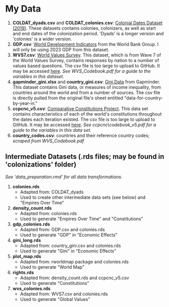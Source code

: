 # My Data

1. **COLDAT_dyads.csv** and **COLDAT_colonies.csv**: [Colonial Dates Dataset (2019)](https://dataverse.harvard.edu/dataset.xhtml?persistentId=doi:10.7910/DVN/T9SDEW). These datasets contains colonies, colonizers, as well as start and end dates of the colonization period. 'Dyads' is a longer version and 'colonies' is a wider version.  
2. **GDP.csv**: [World Development Indicators](https://databank.worldbank.org/reports.aspx?source=2&series=NY.GDP.MKTP.CD&country#) from the World Bank Group. I will only be using 2023 GDP from this dataset. 
3. **WVS7.csv**: [World Values Survey](https://www.worldvaluessurvey.org/WVSDocumentationWV7.jsp). This dataset, which is from Wave 7 of the World Values Survey, contains responses by nation to a number of values based questions. The csv file is too large to upload to GitHub. It may be accessed [here](https://drive.google.com/file/d/1QNOcg5RX0RwbtunwqESCfhnVqR4Hd3oW/view?usp=sharing). *See WVS_Codebook.pdf for a guide to the variables in this dataset.*
4. **gapminder_gini.xlsx** and **country_gini.csv**: [Gini Data](https://www.gapminder.org/data/documentation/gini/) from Gapminder. This dataset contains Gini data, or measures of income inequality, from countries around the world and from a number of sources. The csv file is directly pulled from the original file's sheet entitled "data-for-country-by-year-in."
5. **ccpcnc_v5.csv**: [Comparative Constitutions Project](https://comparativeconstitutionsproject.org/download-data/). This data set contains characteristics of each of the world's constitutions throughout the dates each iteration existed. The csv file is too large to upload to GitHub. It may be accessed [here](https://drive.google.com/file/d/1DnwYejskDbd0zYNEnYf8O9UT-IyVVEZV/view?usp=sharing). *See ccpcnc\codebook_v5.pdf for a guide to the variables in this data set.*
6. **country_codes.csv**: countries and their reference country codes; *scraped from WVS_Codebook.pdf*

## Intermediate Datasets (.rds files; may be found in 'colonizations' folder)
*See 'data_preparation.rmd' for all data transformations.*
1. **colonies.rds**
   - Adapted from: COLDAT_dyads
   - Used to create other intermediate data sets (see below) and "Empires Over Time"
2. **density_count.rds**
     - Adapted from: colonies.rds
     - Used to generate "Empires Over Time" and "Constitutions"
3. **gdp_colonies.rds**
     - Adapted from: GDP.csv and colonies.rds
     - Used to generate "GDP" in "Economic Effects"
4. **gini_long.rds**
     - Adapted from: country_gini.csv and colonies.rds
     - Used to generate "Gini" in "Economic Effects"
5. **plot_map.rds**
     - Adapted from: rworldmap package and colonies.rds
     - Used to generate "World Map"
6. **rights.rds**
     - Adapted from: density_count.rds and ccpcnc_v5.csv
     - Used to generate "Constitutions"
7. **wvs_colonies.rds**
     - Adapted from: WVS7.csv and colonies.rds
     - Used to generate "Global Values"